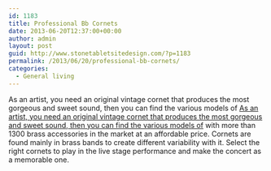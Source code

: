 ```yaml
---
id: 1183
title: Professional Bb Cornets
date: 2013-06-20T12:37:00+00:00
author: admin
layout: post
guid: http://www.stonetabletsitedesign.com/?p=1183
permalink: /2013/06/20/professional-bb-cornets/
categories:
  - General living
---
```

As an artist, you need an original vintage cornet that produces the most gorgeous and sweet sound, then you can find the various models of [As an artist, you need an original vintage cornet that produces the most gorgeous and sweet sound, then you can find the various models of](http://www.wwbw.com/Cornets-Brass-Instruments.wwbw) with more than 1300 brass accessories in the market at an affordable price. Cornets are found mainly in brass bands to create different variability with it. Select the right cornets to play in the live stage performance and make the concert as a memorable one.